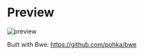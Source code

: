 # Preview
![preview](https://i.imgur.com/VPXlNAB.png)

Built with Bwe: https://github.com/pohka/bwe
